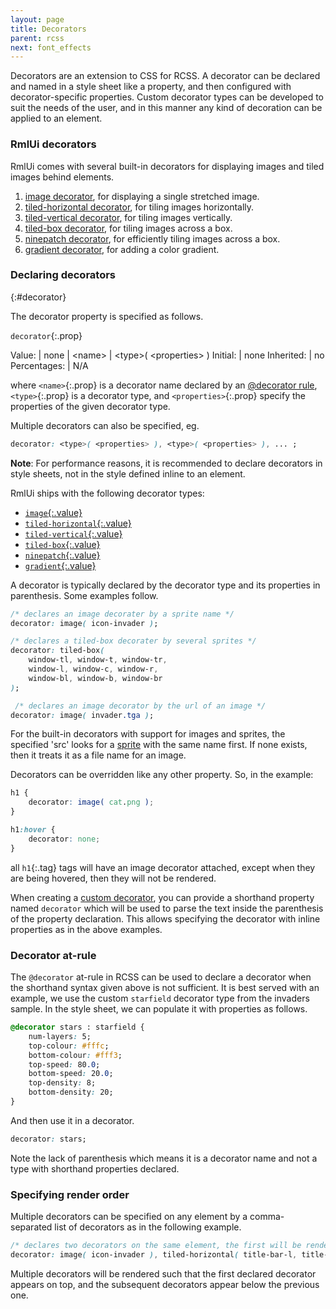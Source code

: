 ```yaml
---
layout: page
title: Decorators
parent: rcss
next: font_effects
---
```


Decorators are an extension to CSS for RCSS. A decorator can be declared and named in a style sheet like a property, and then configured with decorator-specific properties. Custom decorator types can be developed to suit the needs of the user, and in this manner any kind of decoration can be applied to an element.

### RmlUi decorators

RmlUi comes with several built-in decorators for displaying images and tiled images behind elements.

1. [image decorator](decorators/image.html), for displaying a single stretched image.
2. [tiled-horizontal decorator](decorators/tiled_horizontal.html), for tiling images horizontally. 
3. [tiled-vertical decorator](decorators/tiled_vertical.html), for tiling images vertically.
4. [tiled-box decorator](decorators/tiled_box.html), for tiling images across a box.
5. [ninepatch decorator](decorators/ninepatch.html), for efficiently tiling images across a box.
6. [gradient decorator](decorators/gradient.html), for adding a color gradient.


### Declaring decorators
{:#decorator}

The decorator property is specified as follows.

`decorator`{:.prop}

Value: | none \| \<name\> \| \<type\>( \<properties\> )
Initial: | none
Inherited: | no
Percentages: | N/A

where `<name>`{:.prop} is a decorator name declared by an [@decorator rule](#decorator-at-rule), `<type>`{:.prop} is a decorator type, and `<properties>`{:.prop} specify the properties of the given decorator type.

Multiple decorators can also be specified, eg.
```css
decorator: <type>( <properties> ), <type>( <properties> ), ... ;
```
**Note**: For performance reasons, it is recommended to declare decorators in style sheets, not in the style defined inline to an element.

RmlUi ships with the following decorator types:

* [`image`{:.value}](decorators/image.html)
* [`tiled-horizontal`{:.value}](decorators/tiled_horizontal.html)
* [`tiled-vertical`{:.value}](decorators/tiled_vertical.html)
* [`tiled-box`{:.value}](decorators/tiled_box.html)
* [`ninepatch`{:.value}](decorators/ninepatch.html)
* [`gradient`{:.value}](decorators/gradient.html)

A decorator is typically declared by the decorator type and its properties in parenthesis. Some examples follow.

```css
/* declares an image decorater by a sprite name */
decorator: image( icon-invader );

/* declares a tiled-box decorater by several sprites */
decorator: tiled-box(
	window-tl, window-t, window-tr, 
	window-l, window-c, window-r,
	window-bl, window-b, window-br
);

 /* declares an image decorator by the url of an image */
decorator: image( invader.tga );
```

For the built-in decorators with support for images and sprites, the specified 'src' looks for a [sprite](sprite_sheets.html) with the same name first. If none exists, then it treats it as a file name for an image.

Decorators can be overridden like any other property. So, in the example:

```css
h1 {
	decorator: image( cat.png );
}

h1:hover {
	decorator: none;
}
```
all `h1`{:.tag} tags will have an image decorator attached, except when they are being hovered, then they will not be rendered.

When creating a [custom decorator](../cpp_manual/decorators.html#custom-decorators), you can provide a shorthand property named `decorator` which will be used to parse the text inside the parenthesis of the property declaration. This allows specifying the decorator with inline properties as in the above examples.

### Decorator at-rule

The `@decorator` at-rule in RCSS can be used to declare a decorator when the shorthand syntax given above is not sufficient. It is best served with an example, we use the custom `starfield` decorator type from the invaders sample. In the style sheet, we can populate it with properties as follows.

```css
@decorator stars : starfield {
	num-layers: 5;
	top-colour: #fffc;
	bottom-colour: #fff3;
	top-speed: 80.0;
	bottom-speed: 20.0;
	top-density: 8;
	bottom-density: 20;
}
```
And then use it in a decorator.
```css
decorator: stars;
```
Note the lack of parenthesis which means it is a decorator name and not a type with shorthand properties declared.


### Specifying render order

Multiple decorators can be specified on any element by a comma-separated list of decorators as in the following example.
```css
/* declares two decorators on the same element, the first will be rendered on top of the latter */
decorator: image( icon-invader ), tiled-horizontal( title-bar-l, title-bar-c, title-bar-r );
```
Multiple decorators will be rendered such that the first declared decorator appears on top, and the subsequent decorators appear below the previous one.
